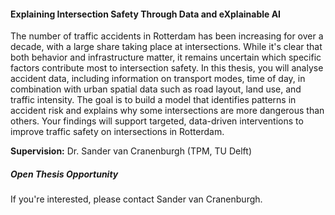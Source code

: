<div class="row">
  <div class="col-sm-8">
    <h4 id="explainable-ai-intersection-safety">Explaining Intersection Safety Through Data and eXplainable AI</h4>
    <p>
      The number of traffic accidents in Rotterdam has been increasing for over a decade, with a large share taking place at intersections. While it's clear that both behavior and infrastructure matter, it remains uncertain which specific factors contribute most to intersection safety. In this thesis, you will analyse accident data, including information on transport modes, time of day, in combination with urban spatial data such as road layout, land use, and traffic intensity. The goal is to build a model that identifies patterns in accident risk and explains why some intersections are more dangerous than others. Your findings will support targeted, data-driven interventions to improve traffic safety on intersections in Rotterdam.
    </p>
    <p><strong>Supervision:</strong> Dr. Sander van Cranenburgh (TPM, TU Delft)<br>
  </div>

  <div class="col-sm-4">
    <div class="card contact-card">
      <div class="card-body">
        <h5 class="card-title">Open Thesis Opportunity</h5>
        <p class="card-text">
          If you're interested, please contact Sander van Cranenburgh.
        </p>
      </div>
    </div>
  </div>
</div>

